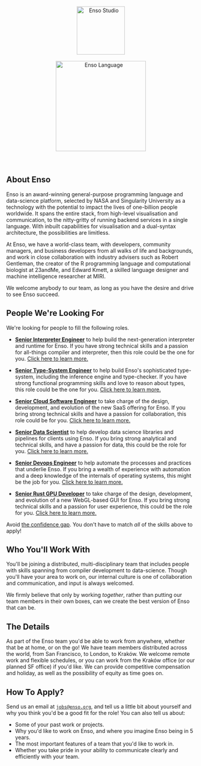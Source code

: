 <p align="center">
  <br/>
  <a href="http://luna-lang.org">
      <img
          src="https://user-images.githubusercontent.com/1623053/75657359-50c92300-5c66-11ea-9cb8-61da8ee34df1.png"
          alt="Enso Studio"
          width="128"
      />
  </a>
  <br/>
  <br/>
  <a href="http://luna-lang.org">
      <img
          src="https://user-images.githubusercontent.com/1623053/75661125-05664300-5c6d-11ea-9bd3-8a5355db9609.png"
          alt="Enso Language"
          width="240"
      />
  </a>
  <br/>
  <br/>
  <br/>
</p>

## About Enso
Enso is an award-winning general-purpose programming language and data-science
platform, selected by NASA and Singularity University as a technology with the
potential to impact the lives of one-billion people worldwide. It spans the
entire stack, from high-level visualisation and communication, to the
nitty-gritty of running backend services in a single language. With inbuilt
capabilities for visualisation and a dual-syntax architecture, the possibilities
are limitless.

At Enso, we have a world-class team, with developers, community managers, and
business developers from all walks of life and backgrounds, and work in close
collaboration with industry advisers such as Robert Gentleman, the creator of
the R programming language and computational biologist at 23andMe, and Edward
Kmett, a skilled language designer and machine intelligence researcher at MIRI.

We welcome anybody to our team, as long as you have the desire and drive to see
Enso succeed.

## People We're Looking For
We're looking for people to fill the following roles.

- **[Senior Interpreter Engineer](people/senior-interpreter-engineer.md)** to
  help build the next-generation interpreter and runtime for Enso. If you have
  strong technical skills and a passion for all-things compiler and interpreter,
  then this role could be the one for you.
  [Click here to learn more.](people/senior-interpreter-engineer.md)

- **[Senior Type-System Engineer](people/senior-type-system-engineer.md)** to
  help build Enso's sophisticated type-system, including the inference engine
  and type-checker. If you have strong functional programming skills and love to
  reason about types, this role could be the one for you.
  [Click here to learn more.](people/senior-type-system-engineer.md)

- **[Senior Cloud Software Engineer](people/senior-cloud-software-engineer.md)**
  to take charge of the design, development, and evolution of the new SaaS
  offering for Enso. If you bring strong technical skills and have a passion for
  collaboration, this role could be for you.
  [Click here to learn more.](people/senior-cloud-software-engineer.md)

- **[Senior Data Scientist](people/senior-data-scientist.md)** to help develop
  data science libraries and pipelines for clients using Enso. If you bring
  strong analytical and technical skills, and have a passion for data, this
  could be the role for you.
  [Click here to learn more.](people/senior-data-scientist.md)

- **[Senior Devops Engineer](people/senior-devops-engineer.md)** to help
  automate the processes and practices that underlie Enso. If you bring a wealth
  of experience with automation and a deep knowledge of the internals of
  operating systems, this might be the job for you.
  [Click here to learn more.](people/senior-devops-engineer.md)

- **[Senior Rust GPU Developer](people/senior-rust-gpu-developer.md)** to take
  charge of the design, development, and evolution of a new WebGL-based GUI for
  Enso. If you bring strong technical skills and a passion for user experience,
  this could be the role for you.
  [Click here to learn more.](people/senior-graphics-developer.md)

Avoid [the confidence gap](https://www.forbes.com/sites/womensmedia/2014/04/28/act-now-to-shrink-the-confidence-gap/).
You don't have to match _all_ of the skills above to apply!

## Who You'll Work With
You'll be joining a distributed, multi-disciplinary team that includes people
with skills spanning from compiler development to data-science. Though you'll
have your area to work on, our internal culture is one of collaboration and
communication, and input is always welcomed.

We firmly believe that only by working _together_, rather than putting our team
members in their own boxes, can we create the best version of Enso that can be.

## The Details
As part of the Enso team you'd be able to work from anywhere, whether that be at
home, or on the go! We have team members distributed across the world, from San
Francisco, to London, to Kraków. We welcome remote work and flexible schedules,
or you can work from the Kraków office (or our planned SF office) if you'd like.
We can provide competitive compensation and holiday, as well as the possibility
of equity as time goes on.

## How To Apply?
Send us an email at [`jobs@enso.org`](mailto:jobs@enso.org), and tell us a
little bit about yourself and why you think you'd be a good fit for the role!
You can also tell us about:

- Some of your past work or projects.
- Why you'd like to work on Enso, and where you imagine Enso being in 5 years.
- The most important features of a team that you'd like to work in.
- Whether you take pride in your ability to communicate clearly and efficiently
  with your team.
